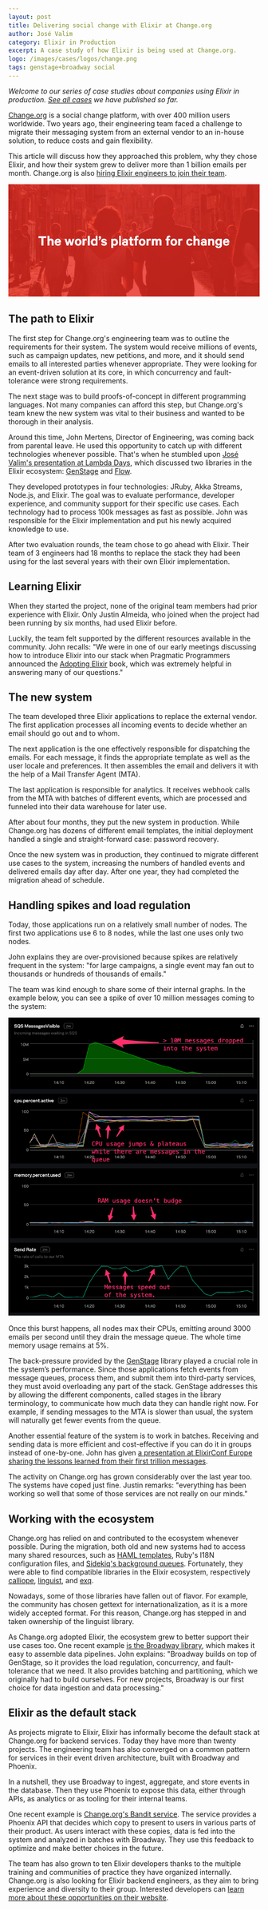 ```yaml
---
layout: post
title: Delivering social change with Elixir at Change.org
author: José Valim
category: Elixir in Production
excerpt: A case study of how Elixir is being used at Change.org.
logo: /images/cases/logos/change.png
tags: genstage+broadway social
---
```


*Welcome to our series of case studies about companies using Elixir in production. [See all cases](/cases.html) we have published so far.*

[Change.org](https://change.org/) is a social change platform, with over 400 million users worldwide. Two years ago, their engineering team faced a challenge to migrate their messaging system from an external vendor to an in-house solution, to reduce costs and gain flexibility.

This article will discuss how they approached this problem, why they chose Elixir, and how their system grew to deliver more than 1 billion emails per month. Change.org is also [hiring Elixir engineers to join their team](https://www.change.org/careers).

![Change.org](/images/cases/bg/change.png)

## The path to Elixir

The first step for Change.org's engineering team was to outline the requirements for their system. The system would receive millions of events, such as campaign updates, new petitions, and more, and it should send emails to all interested parties whenever appropriate. They were looking for an event-driven solution at its core, in which concurrency and fault-tolerance were strong requirements.

The next stage was to build proofs-of-concept in different programming languages. Not many companies can afford this step, but Change.org's team knew the new system was vital to their business and wanted to be thorough in their analysis.

Around this time, John Mertens, Director of Engineering, was coming back from parental leave. He used this opportunity to catch up with different technologies whenever possible. That's when he stumbled upon [José Valim's presentation at Lambda Days](https://www.youtube.com/watch?v=XPlXNUXmcgE), which discussed two libraries in the Elixir ecosystem: [GenStage](https://github.com/elixir-lang/gen_stage) and [Flow](https://github.com/dashbitco/flow).

They developed prototypes in four technologies: JRuby, Akka Streams, Node.js, and Elixir. The goal was to evaluate performance, developer experience, and community support for their specific use cases. Each technology had to process 100k messages as fast as possible. John was responsible for the Elixir implementation and put his newly acquired knowledge to use.

After two evaluation rounds, the team chose to go ahead with Elixir. Their team of 3 engineers had 18 months to replace the stack they had been using for the last several years with their own Elixir implementation.

## Learning Elixir

When they started the project, none of the original team members had prior experience with Elixir. Only Justin Almeida, who joined when the project had been running by six months, had used Elixir before.

Luckily, the team felt supported by the different resources available in the community. John recalls: "We were in one of our early meetings discussing how to introduce Elixir into our stack when Pragmatic Programmers announced the [Adopting Elixir](https://pragprog.com/titles/tvmelixir/adopting-elixir/) book, which was extremely helpful in answering many of our questions."

## The new system

The team developed three Elixir applications to replace the external vendor. The first application processes all incoming events to decide whether an email should go out and to whom.

The next application is the one effectively responsible for dispatching the emails. For each message, it finds the appropriate template as well as the user locale and preferences. It then assembles the email and delivers it with the help of a Mail Transfer Agent (MTA).

The last application is responsible for analytics. It receives webhook calls from the MTA with batches of different events, which are processed and funneled into their data warehouse for later use.

After about four months, they put the new system in production. While Change.org has dozens of different email templates, the initial deployment handled a single and straight-forward case: password recovery.

Once the new system was in production, they continued to migrate different use cases to the system, increasing the numbers of handled events and delivered emails day after day. After one year, they had completed the migration ahead of schedule.

## Handling spikes and load regulation

Today, those applications run on a relatively small number of nodes. The first two applications use 6 to 8 nodes, while the last one uses only two nodes.

John explains they are over-provisioned because spikes are relatively frequent in the system: "for large campaigns, a single event may fan out to thousands or hundreds of thousands of emails."

The team was kind enough to share some of their internal graphs. In the example below, you can see a spike of over 10 million messages coming to the system:

![Usage at Change.org](/images/cases/bg/change-graph.png)

Once this burst happens, all nodes max their CPUs, emitting around 3000 emails per second until they drain the message queue. The whole time memory usage remains at 5%.

The back-pressure provided by the [GenStage](https://github.com/elixir-lang/gen_stage) library played a crucial role in the system’s performance.  Since those applications fetch events from message queues, process them, and submit them into third-party services, they must avoid overloading any part of the stack. GenStage addresses this by allowing the different components, called stages in the library terminology, to communicate how much data they can handle right now. For example, if sending messages to the MTA is slower than usual, the system will naturally get fewer events from the queue.

Another essential feature of the system is to work in batches. Receiving and sending data is more efficient and cost-effective if you can do it in groups instead of one-by-one. John has given [a presentation at ElixirConf Europe sharing the lessons learned from their first trillion messages](https://www.youtube.com/watch?v=t46L9RKmlNo).

The activity on Change.org has grown considerably over the last year too. The systems have coped just fine. Justin remarks: "everything has been working so well that some of those services are not really on our minds."

## Working with the ecosystem

Change.org has relied on and contributed to the ecosystem whenever possible. During the migration, both old and new systems had to access many shared resources, such as [HAML templates](https://haml.info/), Ruby's I18N configuration files, and [Sidekiq's background queues](https://sidekiq.org/). Fortunately, they were able to find compatible libraries in the Elixir ecosystem, respectively [calliope](https://github.com/nurugger07/calliope), [linguist](https://github.com/change/linguist), and [exq](https://github.com/akira/exq).

Nowadays, some of those libraries have fallen out of flavor. For example, the community has chosen gettext for internationalization, as it is a more widely accepted format. For this reason, Change.org has stepped in and taken ownership of the linguist library.

As Change.org adopted Elixir, the ecosystem grew to better support their use cases too. One recent example [is the Broadway library](https://github.com/dashbitco/broadway), which makes it easy to assemble data pipelines. John explains: "Broadway builds on top of GenStage, so it provides the load regulation, concurrency, and fault-tolerance that we need. It also provides batching and partitioning, which we originally had to build ourselves. For new projects, Broadway is our first choice for data ingestion and data processing."

## Elixir as the default stack

As projects migrate to Elixir, Elixir has informally become the default stack at Change.org for backend services. Today they have more than twenty projects. The engineering team has also converged on a common pattern for services in their event driven architecture, built with Broadway and Phoenix.

In a nutshell, they use Broadway to ingest, aggregate, and store events in the database. Then they use Phoenix to expose this data, either through APIs, as analytics or as tooling for their internal teams.

One recent example is [Change.org's Bandit service](https://medium.com/making-change-org/our-elixir-bandit-service-e2b6af6eebc4). The service provides a Phoenix API that decides which copy to present to users in various parts of their product. As users interact with these copies, data is fed into the system and analyzed in batches with Broadway. They use this feedback to optimize and make better choices in the future.

The team has also grown to ten Elixir developers thanks to the multiple training and communities of practice they have organized internally. Change.org is also looking for Elixir backend engineers, as they aim to bring experience and diversity to their group. Interested developers can [learn more about these opportunities on their website](https://www.change.org/careers).
